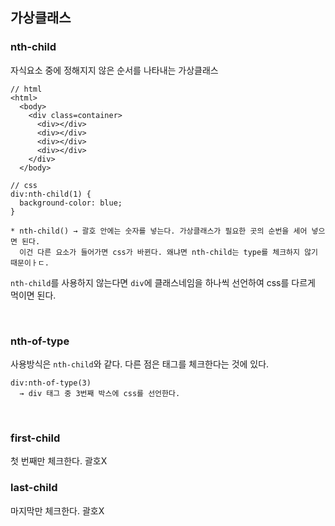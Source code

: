 ## 가상클래스

### nth-child
자식요소 중에 정해지지 않은 순서를 나타내는 가상클래스

~~~
// html
<html>
  <body>
    <div class=container>
      <div></div>
      <div></div>
      <div></div>
      <div></div>
    </div>
  </body>

// css
div:nth-child(1) {
  background-color: blue;
}

* nth-child() → 괄호 안에는 숫자를 넣는다. 가상클래스가 필요한 곳의 순번을 세어 넣으면 된다.
  이건 다른 요소가 들어가면 css가 바뀐다. 왜냐면 nth-child는 type를 체크하지 않기 때문이ㅏㄷ.
~~~

```nth-child```를 사용하지 않는다면 ```div```에 클래스네임을 하나씩 선언하여 css를 다르게 먹이면 된다.

<br/>

### nth-of-type 
사용방식은 ```nth-child```와 같다. 다른 점은 태그를 체크한다는 것에 있다.

~~~
div:nth-of-type(3)
  → div 태그 중 3번째 박스에 css를 선언한다.
~~~

<br/>

### first-child
첫 번째만 체크한다. 괄호X 

### last-child
마지막만 체크한다. 괄호X

